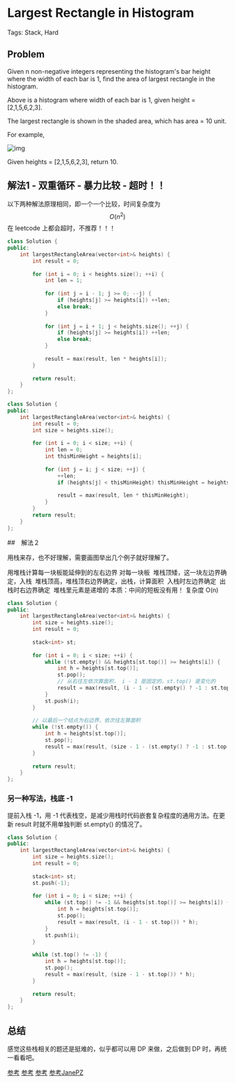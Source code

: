 # Largest Rectangle in Histogram

Tags: Stack, Hard

## Problem

Given n non-negative integers representing the histogram's bar height where the width of each bar is 1, find the area of largest rectangle in the histogram.

Above is a histogram where width of each bar is 1, given height = [2,1,5,6,2,3].

The largest rectangle is shown in the shaded area, which has area = 10 unit.

For example,

![img](https://leetcode.com/static/images/problemset/histogram_area.png)

Given heights = [2,1,5,6,2,3],
return 10.

## 解法1 - 双重循环 - 暴力比较 - 超时！！

以下两种解法原理相同，即一个一个比较，时间复杂度为 $$O(n^2)$$ 在 leetcode 上都会超时，不推荐！！！

```cpp
class Solution {
public:
    int largestRectangleArea(vector<int>& heights) {
        int result = 0;
        
        for (int i = 0; i < heights.size(); ++i) {
            int len = 1;
            
            for (int j = i - 1; j >= 0; --j) {
                if (heights[j] >= heights[i]) ++len;
                else break;
            }
            
            for (int j = i + 1; j < heights.size(); ++j) {
                if (heights[j] >= heights[i]) ++len;
                else break;
            }
            
            result = max(result, len * heights[i]);
        }
        
        return result;
    }
};
```

```cpp
class Solution {
public:
    int largestRectangleArea(vector<int>& heights) {
        int result = 0;
        int size = heights.size();
        
        for (int i = 0; i < size; ++i) {
            int len = 0;
            int thisMinHeight = heights[i];
            
            for (int j = i; j < size; ++j) {
                ++len;
                if (heights[j] < thisMinHeight) thisMinHeight = heights[j];
                
                result = max(result, len * thisMinHeight);
            }
        }
        return result;
    }
};
```

##　解法２

用栈来存，也不好理解，需要画图举出几个例子就好理解了。

用堆栈计算每一块板能延伸到的左右边界
对每一块板
 堆栈顶矮，这一块左边界确定，入栈
 堆栈顶高，堆栈顶右边界确定，出栈，计算面积
 入栈时左边界确定
 出栈时右边界确定
 堆栈里元素是递增的
本质：中间的短板没有用！
复杂度 O(n)

```cpp
class Solution {
public:
    int largestRectangleArea(vector<int>& heights) {
        int size = heights.size();
        int result = 0;
        
        stack<int> st;
        
        for (int i = 0; i < size; ++i) {
            while (!st.empty() && heights[st.top()] >= heights[i]) {
                int h = heights[st.top()];
                st.pop();
                // 从右往左依次算面积， i - 1 是固定的，st.top() 是变化的
                result = max(result, (i - 1 - (st.empty() ? -1 : st.top())) * h);
            }
            st.push(i);
        }
        
        // 以最后一个结点为右边界，依次往左算面积
        while (!st.empty()) {
            int h = heights[st.top()];
            st.pop();
            result = max(result, (size - 1 - (st.empty() ? -1 : st.top())) * h);
        }
        
        return result;
    }
};
```

### 另一种写法，栈底 -1

提前入栈 -1，用 -1 代表栈空，是减少用栈时代码嵌套复杂程度的通用方法。在更新 result 时就不用单独判断 st.empty() 的情况了。

```cpp
class Solution {
public:
    int largestRectangleArea(vector<int>& heights) {
        int size = heights.size();
        int result = 0;
        
        stack<int> st;
        st.push(-1);
        
        for (int i = 0; i < size; ++i) {
            while (st.top() != -1 && heights[st.top()] >= heights[i]) {
                int h = heights[st.top()];
                st.pop();
                result = max(result, (i - 1 - st.top()) * h);
            }
            st.push(i);
        }
        
        while (st.top() != -1) {
            int h = heights[st.top()];
            st.pop();
            result = max(result, (size - 1 - st.top()) * h);
        }
        
        return result;
    }
};
```

## 总结

感觉这些栈相关的题还是挺难的，似乎都可以用 DP 来做，之后做到 DP 时，再统一看看吧。

[参考](https://leetcode.com/problems/largest-rectangle-in-histogram/discuss/28902/5ms-O(n)-Java-solution-explained-(beats-96))
[参考](https://leetcode.com/problems/largest-rectangle-in-histogram/discuss/28900/O(n)-stack-based-JAVA-solution)
[参考](https://leetcode.com/problems/largest-rectangle-in-histogram/discuss/28905/My-concise-C++-solution-AC-90-ms)
[参考JanePZ](https://www.nowcoder.net/questionTerminal/e3f491c56b7747539b93e5704b6eca40)